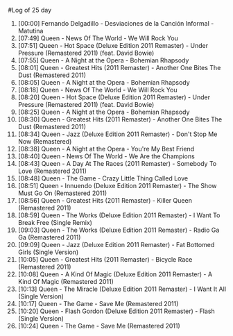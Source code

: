 #Log of 25 day

1. [00:00] Fernando Delgadillo - Desviaciones de la Canción Informal - Matutina
1. [07:49] Queen - News Of The World - We Will Rock You
1. [07:51] Queen - Hot Space (Deluxe Edition 2011 Remaster) - Under Pressure (Remastered 2011) (feat. David Bowie)
1. [07:55] Queen - A Night at the Opera - Bohemian Rhapsody
1. [08:01] Queen - Greatest Hits (2011 Remaster) - Another One Bites The Dust (Remastered 2011)
1. [08:05] Queen - A Night at the Opera - Bohemian Rhapsody
1. [08:18] Queen - News Of The World - We Will Rock You
1. [08:20] Queen - Hot Space (Deluxe Edition 2011 Remaster) - Under Pressure (Remastered 2011) (feat. David Bowie)
1. [08:25] Queen - A Night at the Opera - Bohemian Rhapsody
1. [08:30] Queen - Greatest Hits (2011 Remaster) - Another One Bites The Dust (Remastered 2011)
1. [08:34] Queen - Jazz (Deluxe Edition 2011 Remaster) - Don't Stop Me Now (Remastered)
1. [08:38] Queen - A Night at the Opera - You're My Best Friend
1. [08:40] Queen - News Of The World - We Are the Champions
1. [08:43] Queen - A Day At The Races (2011 Remaster) - Somebody To Love (Remastered 2011)
1. [08:48] Queen - The Game - Crazy Little Thing Called Love
1. [08:51] Queen - Innuendo (Deluxe Edition 2011 Remaster) - The Show Must Go On (Remastered 2011)
1. [08:56] Queen - Greatest Hits (2011 Remaster) - Killer Queen (Remastered 2011)
1. [08:59] Queen - The Works (Deluxe Edition 2011 Remaster) - I Want To Break Free (Single Remix)
1. [09:03] Queen - The Works (Deluxe Edition 2011 Remaster) - Radio Ga Ga (Remastered 2011)
1. [09:09] Queen - Jazz (Deluxe Edition 2011 Remaster) - Fat Bottomed Girls (Single Version)
1. [10:05] Queen - Greatest Hits (2011 Remaster) - Bicycle Race (Remastered 2011)
1. [10:08] Queen - A Kind Of Magic (Deluxe Edition 2011 Remaster) - A Kind Of Magic (Remastered 2011)
1. [10:13] Queen - The Miracle (Deluxe Edition 2011 Remaster) - I Want It All (Single Version)
1. [10:17] Queen - The Game - Save Me (Remastered 2011)
1. [10:20] Queen - Flash Gordon (Deluxe Edition 2011 Remaster) - Flash (Single Version)
1. [10:24] Queen - The Game - Save Me (Remastered 2011)
